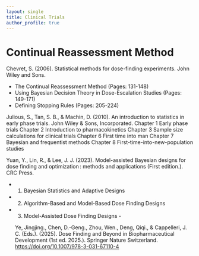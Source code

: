 ```yaml
---
layout: single
title: Clinical Trials
author_profile: true
---
```


# Continual Reassessment Method 


Chevret, S. (2006). Statistical methods for dose-finding experiments. John Wiley and Sons.
+ The Continual Reassessment Method (Pages: 131-148)
+ Using Bayesian Decision Theory in Dose-Escalation Studies (Pages: 149-171)
+ Defining Stopping Rules (Pages: 205-224)

Julious, S., Tan, S. B., & Machin, D. (2010). An introduction to statistics in early phase trials. John Wiley & Sons, Incorporated.
Chapter 1 Early phase trials
Chapter 2 Introduction to pharmacokinetics
Chapter 3 Sample size calculations for clinical trials
Chapter 6 First time into man
Chapter 7 Bayesian and frequentist methods
Chapter 8 First-time-into-new-population studies


Yuan, Y., Lin, R., & Lee, J. J. (2023). Model-assisted Bayesian designs for dose finding and optimization : methods and applications (First edition.). CRC Press.

+ 1. Bayesian Statistics and Adaptive Designs 
+ 2. Algorithm-Based and Model-Based Dose Finding Designs 
+ 3. Model-Assisted Dose Finding Designs -



  Ye, Jingjing., Chen, D.-Geng., Zhou, Wen., Deng, Qiqi., & Cappelleri, J. C. (Eds.). (2025). Dose Finding and Beyond in Biopharmaceutical Development (1st ed. 2025.). Springer Nature Switzerland. https://doi.org/10.1007/978-3-031-67110-4

